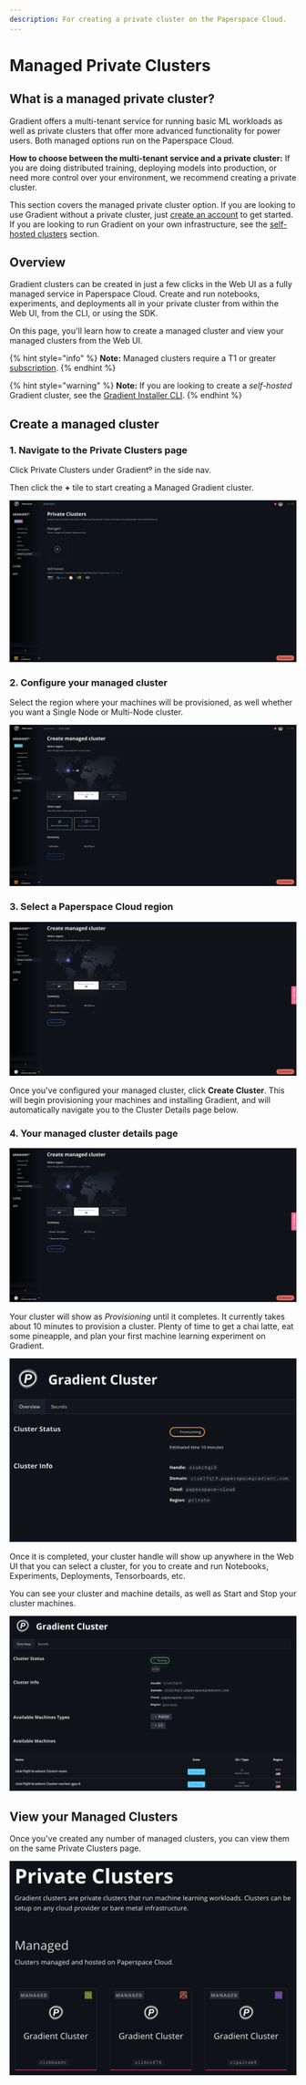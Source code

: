 ```yaml
---
description: For creating a private cluster on the Paperspace Cloud.
---
```


# Managed Private Clusters

## What is a managed private cluster?

Gradient offers a multi-tenant service for running basic ML workloads as well as private clusters that offer more advanced functionality for power users.  Both managed options run on the Paperspace Cloud.  

**How to choose between the multi-tenant service and a private cluster:** If you are doing distributed training, deploying models into production, or need more control over your environment, we recommend creating a private cluster.  

This section covers the managed private cluster option.  If you are looking to use Gradient without a private cluster, just [create an account](https://console.paperspace.com/signup?gradient=true) to get started. If you are looking to run Gradient on your own infrastructure, see the [self-hosted clusters](self-hosted-clusters/) section.  

## Overview

Gradient clusters can be created in just a few clicks in the Web UI as a fully managed service in Paperspace Cloud. Create and run notebooks, experiments, and deployments all in your private cluster from within the Web UI, from the CLI, or using the SDK.

On this page, you'll learn how to create a managed cluster and view your managed clusters from the Web UI.

{% hint style="info" %}
**Note:** Managed clusters require a T1 or greater [subscription](https://gradient.paperspace.com/pricing).
{% endhint %}

{% hint style="warning" %}
**Note:** If you are looking to create a _self-hosted_ Gradient cluster, see the [Gradient Installer CLI](self-hosted-clusters/gradient-installer-cli.md).
{% endhint %}

## Create a managed cluster

### 1. Navigate to the Private Clusters page

Click Private Clusters under Gradientº in the side nav.

Then click the **+** tile to start creating a Managed Gradient cluster.

![](../../.gitbook/assets/screen-shot-2020-07-23-at-9.16.56-pm.png)

### 2. Configure your managed cluster

Select the region where your machines will be provisioned, as well whether you want a Single Node or Multi-Node cluster.

![](../../.gitbook/assets/screen-shot-2020-07-23-at-9.18.17-pm%20%281%29.png)

### 3. Select a Paperspace Cloud region

![](../../.gitbook/assets/screen-shot-2020-09-16-at-7.14.13-pm.png)

Once you've configured your managed cluster, click **Create Cluster**. This will begin provisioning your machines and installing Gradient, and will automatically navigate you to the Cluster Details page below.

### 4. Your managed cluster details page

![](../../.gitbook/assets/screen-shot-2020-09-16-at-7.14.13-pm%20%281%29.png)

Your cluster will show as _Provisioning_ until it completes. It currently takes about 10 minutes to provision a cluster. Plenty of time to get a chai latte, eat some pineapple, and plan your first machine learning experiment on Gradient.

![](../../.gitbook/assets/screen-shot-2020-07-23-at-10.58.19-pm.png)

Once it is completed, your cluster handle will show up anywhere in the Web UI that you can select a cluster, for you to create and run Notebooks, Experiments, Deployments, Tensorboards, etc.

You can see your cluster and machine details, as well as Start and Stop your cluster machines.

![](../../.gitbook/assets/screen-shot-2020-07-23-at-11.11.52-pm.png)

## View your Managed Clusters

Once you've created any number of managed clusters, you can view them on the same Private Clusters page.

![](../../.gitbook/assets/screen-shot-2020-07-23-at-10.48.52-pm.png)

